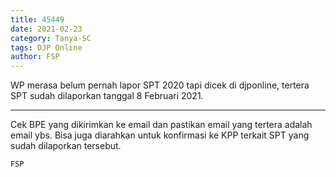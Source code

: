 ```yaml
---
title: 45449
date: 2021-02-23
category: Tanya-SC
tags: DJP Online
author: FSP
---
```


WP merasa belum pernah lapor SPT 2020 tapi dicek di djponline, tertera SPT sudah dilaporkan tanggal 8 Februari 2021.

---

Cek BPE yang dikirimkan ke email dan pastikan email yang tertera adalah email ybs. Bisa juga diarahkan untuk konfirmasi ke KPP terkait SPT yang sudah dilaporkan tersebut.

`FSP`
